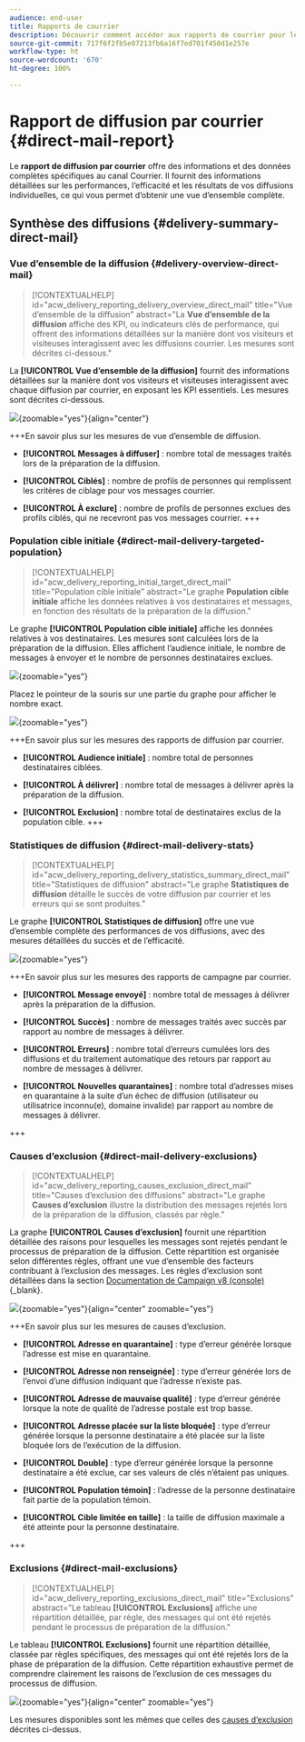 ```yaml
---
audience: end-user
title: Rapports de courrier
description: Découvrir comment accéder aux rapports de courrier pour les utiliser
source-git-commit: 717f6f2fb5e07213fb6a16f7ed701f450d1e257e
workflow-type: ht
source-wordcount: '670'
ht-degree: 100%

---
```


# Rapport de diffusion par courrier {#direct-mail-report}

Le **rapport de diffusion par courrier** offre des informations et des données complètes spécifiques au canal Courrier. Il fournit des informations détaillées sur les performances, l’efficacité et les résultats de vos diffusions individuelles, ce qui vous permet d’obtenir une vue d’ensemble complète.

## Synthèse des diffusions {#delivery-summary-direct-mail}

### Vue d’ensemble de la diffusion {#delivery-overview-direct-mail}

>[!CONTEXTUALHELP]
>id="acw_delivery_reporting_delivery_overview_direct_mail"
>title="Vue d’ensemble de la diffusion"
>abstract="La **Vue d’ensemble de la diffusion** affiche des KPI, ou indicateurs clés de performance, qui offrent des informations détaillées sur la manière dont vos visiteurs et visiteuses interagissent avec les diffusions courrier. Les mesures sont décrites ci-dessous."

La **[!UICONTROL Vue d’ensemble de la diffusion]** fournit des informations détaillées sur la manière dont vos visiteurs et visiteuses interagissent avec chaque diffusion par courrier, en exposant les KPI essentiels.  Les mesures sont décrites ci-dessous.

![](assets/direct-overview.png){zoomable=&quot;yes&quot;}{align="center"}

+++En savoir plus sur les mesures de vue d’ensemble de diffusion.

* **[!UICONTROL Messages à diffuser]** : nombre total de messages traités lors de la préparation de la diffusion.

* **[!UICONTROL Ciblés]** : nombre de profils de personnes qui remplissent les critères de ciblage pour vos messages courrier.

* **[!UICONTROL À exclure]** : nombre de profils de personnes exclues des profils ciblés, qui ne recevront pas vos messages courrier.
+++

### Population cible initiale {#direct-mail-delivery-targeted-population}

>[!CONTEXTUALHELP]
>id="acw_delivery_reporting_initial_target_direct_mail"
>title="Population cible initiale"
>abstract="Le graphe **Population cible initiale** affiche les données relatives à vos destinataires et messages, en fonction des résultats de la préparation de la diffusion."

Le graphe **[!UICONTROL Population cible initiale]** affiche les données relatives à vos destinataires. Les mesures sont calculées lors de la préparation de la diffusion. Elles affichent l’audience initiale, le nombre de messages à envoyer et le nombre de personnes destinataires exclues.

![](assets/direct-mail-delivery-targeted-population.png){zoomable=&quot;yes&quot;}

Placez le pointeur de la souris sur une partie du graphe pour afficher le nombre exact.

![](assets/direct-mail-delivery-targeted-population_2.png){zoomable=&quot;yes&quot;}

+++En savoir plus sur les mesures des rapports de diffusion par courrier.

* **[!UICONTROL Audience initiale]** : nombre total de personnes destinataires ciblées.

* **[!UICONTROL À délivrer]** : nombre total de messages à délivrer après la préparation de la diffusion.

* **[!UICONTROL Exclusion]** : nombre total de destinataires exclus de la population cible.
+++

### Statistiques de diffusion {#direct-mail-delivery-stats}

>[!CONTEXTUALHELP]
>id="acw_delivery_reporting_delivery_statistics_summary_direct_mail"
>title="Statistiques de diffusion"
>abstract="Le graphe **Statistiques de diffusion** détaille le succès de votre diffusion par courrier et les erreurs qui se sont produites."

Le graphe **[!UICONTROL Statistiques de diffusion]** offre une vue d’ensemble complète des performances de vos diffusions, avec des mesures détaillées du succès et de l’efficacité.

![](assets/direct-mail-delivery-stats.png){zoomable=&quot;yes&quot;}

+++En savoir plus sur les mesures des rapports de campagne par courrier.

* **[!UICONTROL Message envoyé]** : nombre total de messages à délivrer après la préparation de la diffusion.

* **[!UICONTROL Succès]** : nombre de messages traités avec succès par rapport au nombre de messages à délivrer.

* **[!UICONTROL Erreurs]** : nombre total d’erreurs cumulées lors des diffusions et du traitement automatique des retours par rapport au nombre de messages à délivrer.

* **[!UICONTROL Nouvelles quarantaines]** : nombre total d’adresses mises en quarantaine à la suite d’un échec de diffusion (utilisateur ou utilisatrice inconnu(e), domaine invalide) par rapport au nombre de messages à délivrer.

+++

### Causes d’exclusion {#direct-mail-delivery-exclusions}

>[!CONTEXTUALHELP]
>id="acw_delivery_reporting_causes_exclusion_direct_mail"
>title="Causes d’exclusion des diffusions"
>abstract="Le graphe **Causes d’exclusion** illustre la distribution des messages rejetés lors de la préparation de la diffusion, classés par règle."

La graphe **[!UICONTROL Causes d’exclusion]** fournit une répartition détaillée des raisons pour lesquelles les messages sont rejetés pendant le processus de préparation de la diffusion. Cette répartition est organisée selon différentes règles, offrant une vue d’ensemble des facteurs contribuant à l’exclusion des messages. Les règles d’exclusion sont détaillées dans la section [Documentation de Campaign v8 (console)](https://experienceleague.adobe.com/docs/campaign/campaign-v8/send/failures/delivery-failures.html?lang=fr#email-error-types){_blank}.

![](assets/direct-mail-delivery-exclusions.png){zoomable=&quot;yes&quot;}{align="center" zoomable="yes"}

+++En savoir plus sur les mesures de causes d’exclusion.

* **[!UICONTROL Adresse en quarantaine]** : type d’erreur générée lorsque l’adresse est mise en quarantaine.

* **[!UICONTROL Adresse non renseignée]** : type d’erreur générée lors de l’envoi d’une diffusion indiquant que l’adresse n’existe pas.

* **[!UICONTROL Adresse de mauvaise qualité]** : type d’erreur générée lorsque la note de qualité de l’adresse postale est trop basse.

* **[!UICONTROL Adresse placée sur la liste bloquée]** : type d’erreur générée lorsque la personne destinataire a été placée sur la liste bloquée lors de l’exécution de la diffusion.

* **[!UICONTROL Double]** : type d’erreur générée lorsque la personne destinataire a été exclue, car ses valeurs de clés n’étaient pas uniques.

* **[!UICONTROL Population témoin]** : l’adresse de la personne destinataire fait partie de la population témoin.

* **[!UICONTROL Cible limitée en taille]** : la taille de diffusion maximale a été atteinte pour la personne destinataire.

+++

### Exclusions {#direct-mail-exclusions}

>[!CONTEXTUALHELP]
>id="acw_delivery_reporting_exclusions_direct_mail"
>title="Exclusions"
>abstract="Le tableau **[!UICONTROL Exclusions]** affiche une répartition détaillée, par règle, des messages qui ont été rejetés pendant le processus de préparation de la diffusion."

Le tableau **[!UICONTROL Exclusions]** fournit une répartition détaillée, classée par règles spécifiques, des messages qui ont été rejetés lors de la phase de préparation de la diffusion. Cette répartition exhaustive permet de comprendre clairement les raisons de l’exclusion de ces messages du processus de diffusion.

![](assets/direct-mail-exclusions.png){zoomable=&quot;yes&quot;}{align="center" zoomable="yes"}

Les mesures disponibles sont les mêmes que celles des [causes d’exclusion](#direct-mail-delivery-exclusions) décrites ci-dessus.
